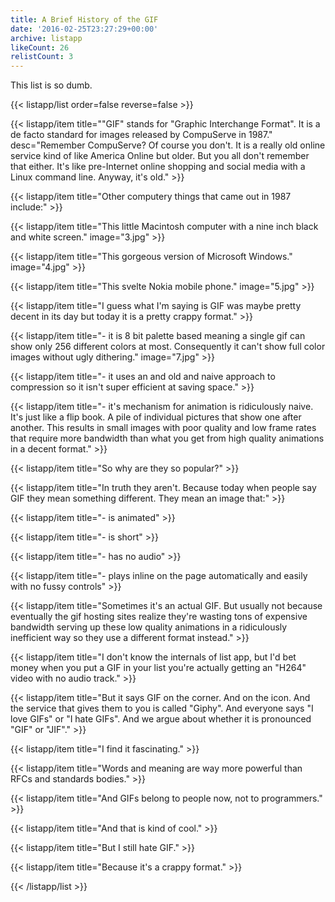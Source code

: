 ```yaml
---
title: A Brief History of the GIF
date: '2016-02-25T23:27:29+00:00'
archive: listapp
likeCount: 26
relistCount: 3
---
```


This list is so dumb.

<!--more-->

{{< listapp/list order=false reverse=false >}}

   {{< listapp/item title="\"GIF\" stands for \"Graphic Interchange Format\". It is a de facto standard for images released by CompuServe in 1987."
      desc="Remember CompuServe? Of course you don't. It is a really old online service kind of like America Online but older. But you all don't remember that either. It's like pre-Internet online shopping and social media with a Linux command line. Anyway, it's old." >}}

   {{< listapp/item title="Other computery things that came out in 1987 include:" >}}

   {{< listapp/item title="This little Macintosh computer with a nine inch black and white screen."
      image="3.jpg" >}}

   {{< listapp/item title="This gorgeous version of Microsoft Windows."
      image="4.jpg" >}}

   {{< listapp/item title="This svelte Nokia mobile phone."
      image="5.jpg" >}}

   {{< listapp/item title="I guess what I'm saying is GIF was maybe pretty decent in its day but today it is a pretty crappy format." >}}

   {{< listapp/item title="\- it is 8 bit palette based meaning a single gif can show only 256 different colors at most. Consequently it can't show full color images without ugly dithering."
      image="7.jpg" >}}

   {{< listapp/item title="\- it uses an and old and naive approach to compression so it isn't super efficient at saving space." >}}

   {{< listapp/item title="\- it's mechanism for animation is ridiculously naive. It's just like a flip book. A pile of individual pictures that show one after another. This results in small images with poor quality and low frame rates that require more bandwidth than what you get from high quality animations in a decent format." >}}

   {{< listapp/item title="So why are they so popular?" >}}

   {{< listapp/item title="In truth they aren't. Because today when people say GIF they mean something different. They mean an image that:" >}}

   {{< listapp/item title="\- is animated" >}}

   {{< listapp/item title="\- is short" >}}

   {{< listapp/item title="\- has no audio" >}}

   {{< listapp/item title="\- plays inline on the page automatically and easily with no fussy controls" >}}

   {{< listapp/item title="Sometimes it's an actual GIF. But usually not because eventually the gif hosting sites realize they're wasting tons of expensive bandwidth serving up these low quality animations in a ridiculously inefficient way so they use a different format instead." >}}

   {{< listapp/item title="I don't know the internals of list app, but I'd bet money when you put a GIF in your list you're actually getting an \"H264\" video with no audio track." >}}

   {{< listapp/item title="But it says GIF on the corner. And on the icon. And the service that gives them to you is called \"Giphy\". And everyone says \"I love GIFs\" or \"I hate GIFs\". And we argue about whether it is pronounced \"GIF\" or \"JIF\"." >}}

   {{< listapp/item title="I find it fascinating." >}}

   {{< listapp/item title="Words and meaning are way more powerful than RFCs and standards bodies." >}}

   {{< listapp/item title="And GIFs belong to people now, not to programmers." >}}

   {{< listapp/item title="And that is kind of cool." >}}

   {{< listapp/item title="But I still hate GIF." >}}

   {{< listapp/item title="Because it's a crappy format." >}}

{{< /listapp/list >}}
